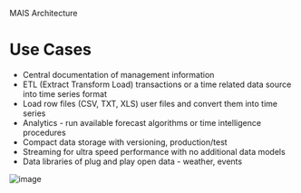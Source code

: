 MAIS Architecture

# Use Cases
- Central documentation of management information 
- ETL (Extract Transform Load) transactions or a time related data source into time series format
- Load row files (CSV, TXT, XLS) user files and convert them into time series 
- Analytics - run available forecast algorithms or time intelligence procedures
- Compact data storage with versioning, production/test 
- Streaming for ultra speed performance with no additional data models
- Data libraries of plug and play open data - weather, events  



![image](https://user-images.githubusercontent.com/33482502/185601191-b2b2a739-feb6-43d9-bf53-57502f451683.png)
